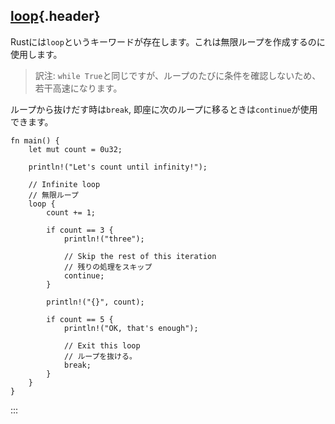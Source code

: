 ## [loop](#loop){.header}

Rustには`loop`というキーワードが存在します。これは無限ループを作成するのに使用します。

> 訳注:
> `while True`と同じですが、ループのたびに条件を確認しないため、若干高速になります。

ループから抜けだす時は`break`,
即座に次のループに移るときは`continue`が使用できます。

    fn main() {
        let mut count = 0u32;

        println!("Let's count until infinity!");

        // Infinite loop
        // 無限ループ
        loop {
            count += 1;

            if count == 3 {
                println!("three");

                // Skip the rest of this iteration
                // 残りの処理をスキップ
                continue;
            }

            println!("{}", count);

            if count == 5 {
                println!("OK, that's enough");

                // Exit this loop
                // ループを抜ける。
                break;
            }
        }
    }
:::

